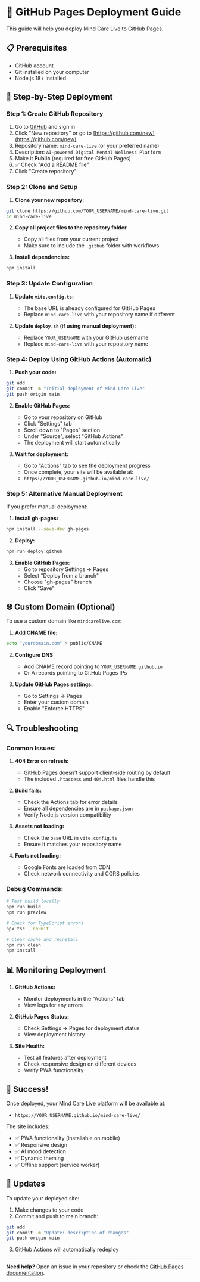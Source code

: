 # 🚀 GitHub Pages Deployment Guide

This guide will help you deploy Mind Care Live to GitHub Pages.

## 📋 Prerequisites

- GitHub account
- Git installed on your computer
- Node.js 18+ installed

## 🔧 Step-by-Step Deployment

### Step 1: Create GitHub Repository

1. Go to [GitHub](https://github.com) and sign in
2. Click "New repository" or go to [https://github.com/new](https://github.com/new)
3. Repository name: `mind-care-live` (or your preferred name)
4. Description: `AI-powered Digital Mental Wellness Platform`
5. Make it **Public** (required for free GitHub Pages)
6. ✅ Check "Add a README file"
7. Click "Create repository"

### Step 2: Clone and Setup

1. **Clone your new repository:**
```bash
git clone https://github.com/YOUR_USERNAME/mind-care-live.git
cd mind-care-live
```

2. **Copy all project files to the repository folder**
   - Copy all files from your current project
   - Make sure to include the `.github` folder with workflows

3. **Install dependencies:**
```bash
npm install
```

### Step 3: Update Configuration

1. **Update `vite.config.ts`:**
   - The base URL is already configured for GitHub Pages
   - Replace `mind-care-live` with your repository name if different

2. **Update `deploy.sh` (if using manual deployment):**
   - Replace `YOUR_USERNAME` with your GitHub username
   - Replace `mind-care-live` with your repository name

### Step 4: Deploy Using GitHub Actions (Automatic)

1. **Push your code:**
```bash
git add .
git commit -m "Initial deployment of Mind Care Live"
git push origin main
```

2. **Enable GitHub Pages:**
   - Go to your repository on GitHub
   - Click "Settings" tab
   - Scroll down to "Pages" section
   - Under "Source", select "GitHub Actions"
   - The deployment will start automatically

3. **Wait for deployment:**
   - Go to "Actions" tab to see the deployment progress
   - Once complete, your site will be available at:
   - `https://YOUR_USERNAME.github.io/mind-care-live/`

### Step 5: Alternative Manual Deployment

If you prefer manual deployment:

1. **Install gh-pages:**
```bash
npm install --save-dev gh-pages
```

2. **Deploy:**
```bash
npm run deploy:github
```

3. **Enable GitHub Pages:**
   - Go to repository Settings → Pages
   - Select "Deploy from a branch"
   - Choose "gh-pages" branch
   - Click "Save"

## 🌐 Custom Domain (Optional)

To use a custom domain like `mindcarelive.com`:

1. **Add CNAME file:**
```bash
echo "yourdomain.com" > public/CNAME
```

2. **Configure DNS:**
   - Add CNAME record pointing to `YOUR_USERNAME.github.io`
   - Or A records pointing to GitHub Pages IPs

3. **Update GitHub Pages settings:**
   - Go to Settings → Pages
   - Enter your custom domain
   - Enable "Enforce HTTPS"

## 🔍 Troubleshooting

### Common Issues:

1. **404 Error on refresh:**
   - GitHub Pages doesn't support client-side routing by default
   - The included `.htaccess` and `404.html` files handle this

2. **Build fails:**
   - Check the Actions tab for error details
   - Ensure all dependencies are in `package.json`
   - Verify Node.js version compatibility

3. **Assets not loading:**
   - Check the `base` URL in `vite.config.ts`
   - Ensure it matches your repository name

4. **Fonts not loading:**
   - Google Fonts are loaded from CDN
   - Check network connectivity and CORS policies

### Debug Commands:

```bash
# Test build locally
npm run build
npm run preview

# Check for TypeScript errors
npx tsc --noEmit

# Clear cache and reinstall
npm run clean
npm install
```

## 📊 Monitoring Deployment

1. **GitHub Actions:**
   - Monitor deployments in the "Actions" tab
   - View logs for any errors

2. **GitHub Pages Status:**
   - Check Settings → Pages for deployment status
   - View deployment history

3. **Site Health:**
   - Test all features after deployment
   - Check responsive design on different devices
   - Verify PWA functionality

## 🎉 Success!

Once deployed, your Mind Care Live platform will be available at:
- `https://YOUR_USERNAME.github.io/mind-care-live/`

The site includes:
- ✅ PWA functionality (installable on mobile)
- ✅ Responsive design
- ✅ AI mood detection
- ✅ Dynamic theming
- ✅ Offline support (service worker)

## 🔄 Updates

To update your deployed site:

1. Make changes to your code
2. Commit and push to main branch:
```bash
git add .
git commit -m "Update: description of changes"
git push origin main
```
3. GitHub Actions will automatically redeploy

---

**Need help?** Open an issue in your repository or check the [GitHub Pages documentation](https://docs.github.com/en/pages).